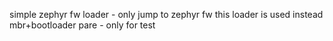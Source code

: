 simple zephyr fw loader - only jump to zephyr fw
this loader is used instead mbr+bootloader pare - only for test
